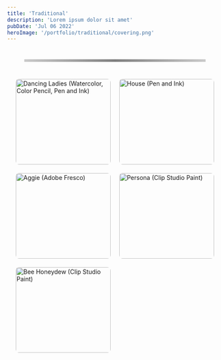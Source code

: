 ```yaml
---
title: 'Traditional'
description: 'Lorem ipsum dolor sit amet'
pubDate: 'Jul 06 2022'
heroImage: '/portfolio/traditional/covering.png'
---
```


<hr class="custom-line">

<div class="gallery-container">
  <div class="image-container">
    <img src="/portfolio/traditional/dancingladies.jpg" alt="Dancing Ladies (Watercolor, Color Pencil, Pen and Ink)" />
    <div class="overlay">
      <h3>Dancing Ladies</h3>
      <p>Watercolor, Color Pencil, Pen and Ink</p>
    </div>
  </div>

  <div class="image-container">
    <img src="/portfolio/traditional/hause.jpg" alt="House (Pen and Ink)" />
    <div class="overlay">
      <h3>House</h3>
      <p>Pen and Ink</p>
    </div>
  </div>

  <div class="image-container">
    <img src="/portfolio/traditional/venus.png" alt="Aggie (Adobe Fresco)" />
    <div class="overlay">
      <h3>Venus</h3>
      <p>Graphite</p>
    </div>
  </div>

  <div class="image-container">
    <img src="/portfolio/traditional/bitsandbones.jpg" alt="Persona (Clip Studio Paint)" />
    <div class="overlay">
      <h3>Bits and Bones</h3>
      <p>Mixed Media</p>
    </div>
  </div>

  <div class="image-container">
    <img src="/portfolio/traditional/marg.jpg" alt="Bee Honeydew (Clip Studio Paint)" />
    <div class="overlay">
      <h3>Markiplier</h3>
      <p>Charcoal</p>
    </div>
  </div>


<hr class="custom-line">


<style>
.custom-line {
  border: 0;
  height: 6px;
  background: linear-gradient(to right, rgba(0, 0, 0, 0.2), rgba(0, 0, 0, 0.5), rgba(0, 0, 0, 0.2));
  margin: 40px;
}

/* Gallery Container for 2-Column Layout */
.gallery-container {
  display: grid;
  grid-template-columns: repeat(2, 1fr); /* Two columns layout */
  gap: 20px; /* Space between grid items */
  justify-items: center;
  align-items: start; /* Align items to the top */
  grid-auto-rows: minmax(200px, auto); /* Dynamic row height based on content */
  margin: 0 20px; /* Margin around the container */
}

/* Single-column layout for mobile */
@media (max-width: 768px) {
  .gallery-container {
    grid-template-columns: 1fr; /* Single column for smaller screens */
  }
}

.image-container {
  position: relative;
  width: 100%;
  max-width: 100%; /* Let the container resize freely */
  overflow: hidden;
  cursor: pointer;
  transition: transform 0.3s ease-out;
}

.image-container img {
  width: 100%;
  height: auto;
  object-fit: cover; /* Ensures the images scale without distortion */
  display: block;
  border-radius: 8px;
}

/* Overlay styling */
.overlay {
  position: absolute;
  bottom: 0;
  left: 0;
  right: 0;
  background: rgba(0, 0, 0, 0.5);
  color: white;
  padding: 1em;
  text-align: center;
  opacity: 0;
  transition: opacity 0.3s ease;
}

.image-container:hover .overlay {
  opacity: 1;
}

.overlay h3 {
  margin: 0;
  font-size: 1.2em;
}

.overlay p {
  margin-top: 0.5em;
  font-size: 0.9em;
}

</style>